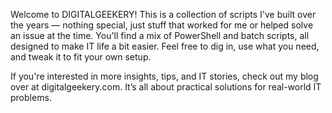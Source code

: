 Welcome to DIGITALGEEKERY! This is a collection of scripts I've built over the years — nothing special, just stuff that worked for me or helped solve an issue at the time. You'll find a mix of PowerShell and batch scripts, all designed to make IT life a bit easier. Feel free to dig in, use what you need, and tweak it to fit your own setup.

If you're interested in more insights, tips, and IT stories, check out my blog over at digitalgeekery.com. It’s all about practical solutions for real-world IT problems.
